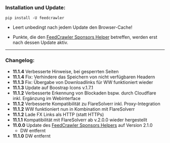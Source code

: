 ### Installation und Update:

`pip install -U feedcrawler`

- Leert unbedingt nach jedem Update den Browser-Cache!

- Punkte, die den [FeedCrawler Sponsors Helper](https://github.com/rix1337/RSScrawler/wiki/5.-FeedCrawler-Sponsors-Helper) betreffen, werden erst nach dessen Update aktiv.

---

### Changelog:
- **11.1.4** Verbesserte Hinweise, bei gesperrten Seiten
- **11.1.4** Fix: Verhindere das Speichern von nicht verfügbaren Headern
- **11.1.3** Fix: Übergabe von Downloadlinks für WW funktioniert wieder
- **11.1.3** Update auf Boostrap Icons v.1.7.1
- **11.1.2** Verbesserte Erkennung von Blockaden bspw. durch Cloudflare inkl. Ergänzung im Webinterface
- **11.1.2** Verbesserte Kompatibilität zu FlareSolverr inkl. Proxy-Integration
- **11.1.2** WW funktioniert nun in Kombination mit FlareSolverr
- **11.1.2** Lade FX Links als HTTP (statt HTTPs)
- **11.1.1** Kompatibilität mit FlareSolverr ab v.2.0.0 wieder hergestellt
- **11.0.0** Update des [FeedCrawler Sponsors Helpers](https://github.com/rix1337/RSScrawler/wiki/5.-FeedCrawler-Sponsors-Helper) auf Version 2.1.0
  - DW entfernt
- **11.1.0** DW entfernt
